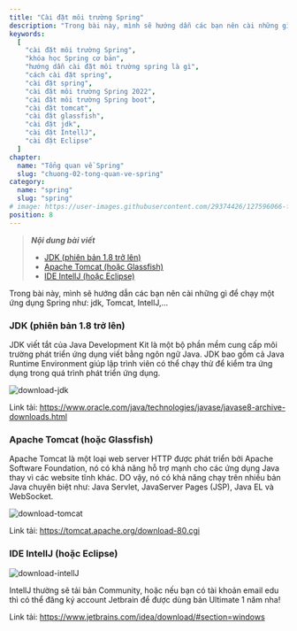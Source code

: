 ```yaml
---
title: "Cài đặt môi trường Spring"
description: "Trong bài này, mình sẽ hướng dẫn các bạn nên cài những gì để chạy một ứng dụng Spring."
keywords:
  [
    "cài đặt môi trường Spring",
    "khóa học Spring cơ bản",
    "hướng dẫn cài đặt môi trường spring là gì",
    "cách cài đặt spring",
    "cài đặt spring",
    "cài đặt môi trường Spring 2022",
    "cài đặt môi trường Spring boot",
    "cài đặt tomcat",
    "cài đặt glassfish",
    "cài đặt jdk",
    "cài đặt IntellJ",
    "cài đặt Eclipse"
  ]
chapter:
  name: "Tổng quan về Spring"
  slug: "chuong-02-tong-quan-ve-spring"
category:
  name: "spring"
  slug: "spring"
# image: https://user-images.githubusercontent.com/29374426/127596066-fa46df01-982f-4a72-b6d1-f7d8f5c5a9b3.png
position: 8
---
```


> ***Nội dung bài viết***
> - [JDK (phiên bản 1.8 trở lên)](#jdk-phiên-bản-18-trở-lên)
> - [Apache Tomcat (hoặc Glassfish)](#apache-tomcat-hoặc-glassfish)
> - [IDE IntellJ (hoặc Eclipse)](#ide-intellj-hoặc-eclipse)

Trong bài này, mình sẽ hướng dẫn các bạn nên cài những gì để chạy một ứng dụng Spring như: jdk, Tomcat, IntellJ,...

### JDK (phiên bản 1.8 trở lên)

JDK viết tắt của Java Development Kit là một bộ phần mềm cung cấp môi trường phát triển ứng dụng viết bằng ngôn ngữ Java. JDK bao gồm cả Java Runtime Environment giúp lập trình viên có thể chạy thử để kiểm tra ứng dụng trong quá trình phát triển ứng dụng.

![download-jdk](https://github.com/techmely/hoc-lap-trinh/blob/spring-boots/spring-boot/images/download-jdk.png)

Link tải: https://www.oracle.com/java/technologies/javase/javase8-archive-downloads.html


### Apache Tomcat (hoặc Glassfish)

Apache Tomcat là một loại web server HTTP được phát triển bởi Apache Software Foundation, nó có khả năng hỗ trợ mạnh cho các ứng dụng Java thay vì các website tĩnh khác. DO vậy, nó có khả năng chạy trên nhiều bản Java chuyên biệt như: Java Servlet, JavaServer Pages (JSP), Java EL và WebSocket.

![download-tomcat](https://github.com/techmely/hoc-lap-trinh/blob/spring-boots/spring-boot/images/download-tomcat.png)

Link tải: https://tomcat.apache.org/download-80.cgi

### IDE IntellJ (hoặc Eclipse)

![download-intellJ](https://github.com/techmely/hoc-lap-trinh/blob/spring-boots/spring-boot/images/download-intellJ.png)

IntellJ thường sẽ tải bản Community, hoặc nếu bạn có tài khoản email edu thì có thể đăng ký account Jetbrain để được dùng bản Ultimate 1 năm nha!

Link tải: https://www.jetbrains.com/idea/download/#section=windows
